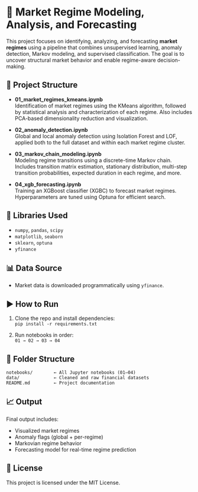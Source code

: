 # 🧠 Market Regime Modeling, Analysis, and Forecasting

This project focuses on identifying, analyzing, and forecasting **market regimes** using a pipeline that combines unsupervised learning, anomaly detection, Markov modeling, and supervised classification. The goal is to uncover structural market behavior and enable regime-aware decision-making.

## 📁 Project Structure

- **01_market_regimes_kmeans.ipynb**  
  Identification of market regimes using the KMeans algorithm, followed by statistical analysis and characterization of each regime. Also includes PCA-based dimensionality reduction and visualization.

- **02_anomaly_detection.ipynb**  
  Global and local anomaly detection using Isolation Forest and LOF, applied both to the full dataset and within each market regime cluster.

- **03_markov_chain_modeling.ipynb**  
  Modeling regime transitions using a discrete-time Markov chain. Includes transition matrix estimation, stationary distribution, multi-step transition probabilities, expected duration in each regime, and more.

- **04_xgb_forecasting.ipynb**  
  Training an XGBoost classifier (XGBC) to forecast market regimes. Hyperparameters are tuned using Optuna for efficient search.

## 🧪 Libraries Used

- `numpy`, `pandas`, `scipy`
- `matplotlib`, `seaborn`
- `sklearn`, `optuna`
- `yfinance`

## 📊 Data Source

- Market data is downloaded programmatically using `yfinance`.

## ▶️ How to Run

1. Clone the repo and install dependencies:  
   `pip install -r requirements.txt`

2. Run notebooks in order:  
   `01 → 02 → 03 → 04`

## 📁 Folder Structure

```
notebooks/        ← All Jupyter notebooks (01–04)
data/             ← Cleaned and raw financial datasets
README.md         ← Project documentation
```

## 📈 Output

Final output includes:
- Visualized market regimes
- Anomaly flags (global + per-regime)
- Markovian regime behavior
- Forecasting model for real-time regime prediction

## 📄 License

This project is licensed under the MIT License.

